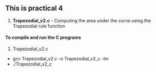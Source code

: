 ## This is practical 4
1. **Trapezodial_v2.c** - Computing the area under the curve using the Trapezodial rule function

#### To compile and run the C programs
1. Trapezodial_v2.c
- gcc Trapezodial_v2.c -o Trapezodial_v2_c -lm
- ./Trapezodial_v2_c
